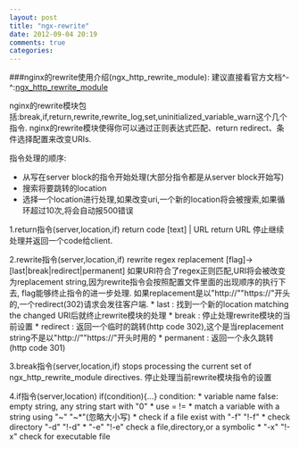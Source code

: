 ```yaml
---
layout: post
title: "ngx-rewrite"
date: 2012-09-04 20:19
comments: true
categories: 
---
```

###nginx的rewrite使用介绍(ngx\_http\_rewrite\_module):
建议直接看官方文档^-^:<a href="http://nginx.org/en/docs/http/ngx_http_rewrite_module.html">ngx_http_rewrite_module</a>

nginx的rewrite模块包括:break,if,return,rewrite,rewrite\_log,set,uninitialized\_variable\_warn这个几个指令.
nginx的rewrite模块使得你可以通过正则表达式匹配、return redirect、条件选择配置来改变URIs.

指令处理的顺序:

* 从写在server block的指令开始处理(大部分指令都是从server block开始写)
* 搜索将要跳转的location
* 选择一个location进行处理,如果改变uri,一个新的location将会被搜索,如果循环超过10次,将会自动报500错误

<!-- more -->
1.return指令(server,location,if)
    return code [text] | URL
    return URL
    停止继续处理并返回一个code给client.

2.rewrite指令(server,location,if)
    rewrite regex replacement [flag]->[last|break|redirect|permanent]
    如果URI符合了regex正则匹配,URI将会被改变为replacement string,因为rewrite指令会按照配置文件里面的出现顺序的执行下去,
    flag能够终止指令的进一步处理.
    如果replacement是以"http://""https://"开头的,一个redirect(302)请求会发往客户端.
    * last : 找到一个新的location matching the changed URI后就终止rewrite模块的处理
    * break : 停止处理rewrite模块的当前设置
    * redirect : 返回一个临时的跳转(http code 302),这个是当replacement string不是以"http://""https://"开头时用的
    * permanent : 返回一个永久跳转(http code 301)


3.break指令(server,location,if)
    stops processing the current set of ngx_http_rewrite_module directives.
    停止处理当前rewrite模块指令的设置

4.if指令(server,location)
    if(condition){...}
    condition:
        * variable name false: empty string, any string start with "0"
        * use = !=
        * match a variable with a string using "~" "~*"(忽略大小写)
        * check if a file exist with "-f" "!-f"
        * check directory "-d" "!-d"
        * "-e" "!-e" check a file,directory,or a symbolic
        * "-x" "!-x" check for executable file


